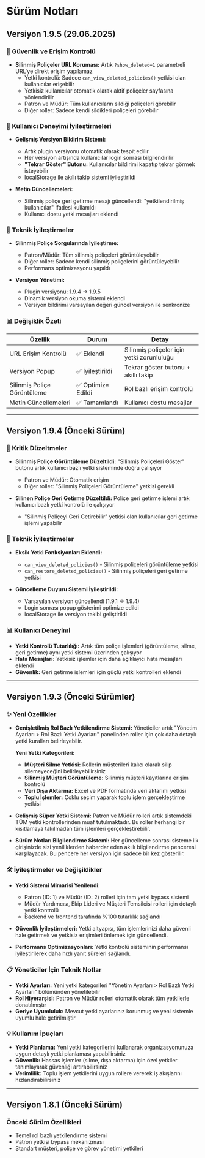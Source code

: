 # Sürüm Notları

## Versiyon 1.9.5 (29.06.2025)

### 🔐 Güvenlik ve Erişim Kontrolü

- **Silinmiş Poliçeler URL Koruması:** Artık `?show_deleted=1` parametreli URL'ye direkt erişim yapılamaz
  - Yetki kontrolü: Sadece `can_view_deleted_policies()` yetkisi olan kullanıcılar erişebilir
  - Yetkisiz kullanıcılar otomatik olarak aktif poliçeler sayfasına yönlendirilir
  - Patron ve Müdür: Tüm kullanıcıların sildiği poliçeleri görebilir
  - Diğer roller: Sadece kendi sildikleri poliçeleri görebilir

### 🎯 Kullanıcı Deneyimi İyileştirmeleri

- **Gelişmiş Versiyon Bildirim Sistemi:**
  - Artık plugin versiyonu otomatik olarak tespit edilir
  - Her versiyon artışında kullanıcılar login sonrası bilgilendirilir
  - **"Tekrar Göster" Butonu:** Kullanıcılar bildirimi kapatıp tekrar görmek isteyebilir
  - localStorage ile akıllı takip sistemi iyileştirildi

- **Metin Güncellemeleri:**
  - Silinmiş poliçe geri getirme mesajı güncellendi: "yetkilendirilmiş kullanıcılar" ifadesi kullanıldı
  - Kullanıcı dostu yetki mesajları eklendi

### 🔧 Teknik İyileştirmeler

- **Silinmiş Poliçe Sorgularında İyileştirme:**
  - Patron/Müdür: Tüm silinmiş poliçeleri görüntüleyebilir
  - Diğer roller: Sadece kendi silinmiş poliçelerini görüntüleyebilir
  - Performans optimizasyonu yapıldı

- **Versiyon Yönetimi:**
  - Plugin versiyonu: 1.9.4 → 1.9.5
  - Dinamik versiyon okuma sistemi eklendi
  - Versiyon bildirimi varsayılan değeri güncel versiyon ile senkronize

### 📊 Değişiklik Özeti

| Özellik | Durum | Detay |
|---------|-------|-------|
| URL Erişim Kontrolü | ✅ Eklendi | Silinmiş poliçeler için yetki zorunluluğu |
| Versiyon Popup | ✅ İyileştirildi | Tekrar göster butonu + akıllı takip |
| Silinmiş Poliçe Görüntüleme | ✅ Optimize Edildi | Rol bazlı erişim kontrolü |
| Metin Güncellemeleri | ✅ Tamamlandı | Kullanıcı dostu mesajlar |

---

## Versiyon 1.9.4 (Önceki Sürüm)

### 🎯 Kritik Düzeltmeler

- **Silinmiş Poliçe Görüntüleme Düzeltildi:** "Silinmiş Poliçeleri Göster" butonu artık kullanıcı bazlı yetki sisteminde doğru çalışıyor
  - Patron ve Müdür: Otomatik erişim
  - Diğer roller: "Silinmiş Poliçeleri Görüntüleme" yetkisi gerekli

- **Silinen Poliçe Geri Getirme Düzeltildi:** Poliçe geri getirme işlemi artık kullanıcı bazlı yetki kontrolü ile çalışıyor
  - "Silinmiş Poliçeyi Geri Getirebilir" yetkisi olan kullanıcılar geri getirme işlemi yapabilir

### 🔧 Teknik İyileştirmeler

- **Eksik Yetki Fonksiyonları Eklendi:**
  - `can_view_deleted_policies()` - Silinmiş poliçeleri görüntüleme yetkisi
  - `can_restore_deleted_policies()` - Silinmiş poliçeleri geri getirme yetkisi

- **Güncelleme Duyuru Sistemi İyileştirildi:**
  - Varsayılan versiyon güncellendi (1.9.1 → 1.9.4)
  - Login sonrası popup gösterimi optimize edildi
  - localStorage ile versiyon takibi geliştirildi

### 📊 Kullanıcı Deneyimi

- **Yetki Kontrolü Tutarlılığı:** Artık tüm poliçe işlemleri (görüntüleme, silme, geri getirme) aynı yetki sistemi üzerinden çalışıyor
- **Hata Mesajları:** Yetkisiz işlemler için daha açıklayıcı hata mesajları eklendi
- **Güvenlik:** Geri getirme işlemleri için güçlü yetki kontrolleri eklendi

---

## Versiyon 1.9.3 (Önceki Sürümler)

### ✨ Yeni Özellikler

- **Genişletilmiş Rol Bazlı Yetkilendirme Sistemi:** Yöneticiler artık "Yönetim Ayarları > Rol Bazlı Yetki Ayarları" panelinden roller için çok daha detaylı yetki kuralları belirleyebilir. 
  
  **Yeni Yetki Kategorileri:**
  - **Müşteri Silme Yetkisi:** Rollerin müşterileri kalıcı olarak silip silemeyeceğini belirleyebilirsiniz
  - **Silinmiş Müşteri Görüntüleme:** Silinmiş müşteri kayıtlarına erişim kontrolü
  - **Veri Dışa Aktarma:** Excel ve PDF formatında veri aktarımı yetkisi
  - **Toplu İşlemler:** Çoklu seçim yaparak toplu işlem gerçekleştirme yetkisi

- **Gelişmiş Süper Yetki Sistemi:** Patron ve Müdür rolleri artık sistemdeki TÜM yetki kontrollerinden muaf tutulmaktadır. Bu roller herhangi bir kısıtlamaya takılmadan tüm işlemleri gerçekleştirebilir.

- **Sürüm Notları Bilgilendirme Sistemi:** Her güncelleme sonrası sisteme ilk girişinizde sizi yeniliklerden haberdar eden akıllı bilgilendirme penceresi karşılayacak. Bu pencere her versiyon için sadece bir kez gösterilir.

### 🛠️ İyileştirmeler ve Değişiklikler

- **Yetki Sistemi Mimarisi Yenilendi:** 
  - Patron (ID: 1) ve Müdür (ID: 2) rolleri için tam yetki bypass sistemi
  - Müdür Yardımcısı, Ekip Lideri ve Müşteri Temsilcisi rolleri için detaylı yetki kontrolü
  - Backend ve frontend tarafında %100 tutarlılık sağlandı

- **Güvenlik İyileştirmeleri:** Yetki altyapısı, tüm işlemlerinizi daha güvenli hale getirmek ve yetkisiz erişimleri önlemek için güncellendi.

- **Performans Optimizasyonları:** Yetki kontrolü sisteminin performansı iyileştirilerek daha hızlı yanıt süreleri sağlandı.

### 📋 Yöneticiler İçin Teknik Notlar

- **Yetki Ayarları:** Yeni yetki kategorileri "Yönetim Ayarları > Rol Bazlı Yetki Ayarları" bölümünden yönetilebilir
- **Rol Hiyerarşisi:** Patron ve Müdür rolleri otomatik olarak tüm yetkilerle donatılmıştır
- **Geriye Uyumluluk:** Mevcut yetki ayarlarınız korunmuş ve yeni sistemle uyumlu hale getirilmiştir

### 💡 Kullanım İpuçları

- **Yetki Planlama:** Yeni yetki kategorilerini kullanarak organizasyonunuza uygun detaylı yetki planlaması yapabilirsiniz
- **Güvenlik:** Hassas işlemler (silme, dışa aktarma) için özel yetkiler tanımlayarak güvenliği artırabilirsiniz
- **Verimlilik:** Toplu işlem yetkilerini uygun rollere vererek iş akışlarını hızlandırabilirsiniz

---

## Versiyon 1.8.1 (Önceki Sürüm)

### Önceki Sürüm Özellikleri
- Temel rol bazlı yetkilendirme sistemi
- Patron yetkisi bypass mekanizması
- Standart müşteri, poliçe ve görev yönetimi yetkileri